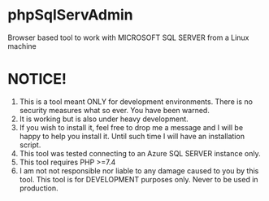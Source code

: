 # phpSqlServAdmin
Browser based tool to work with MICROSOFT SQL SERVER from a Linux machine  

NOTICE!
=======

1. This is a tool meant ONLY for development environments. There is no security measures what so ever. You have been warned.
2. It is working but is also under heavy development.  
3. If you wish to install it, feel free to drop me a message and I will be happy to help you install it. Until such time I will have an installation script.
4. This tool was tested connecting to an Azure SQL SERVER instance only.
5. This tool requires PHP >=7.4 
6. I am not not responsible nor liable to any damage caused to you by this tool. This tool is for DEVELOPMENT purposes only. Never to be used in production.
